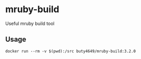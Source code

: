 # mruby-build
Useful mruby build tool

## Usage

```
docker run --rm -v $(pwd):/src buty4649/mruby-build:3.2.0
```

